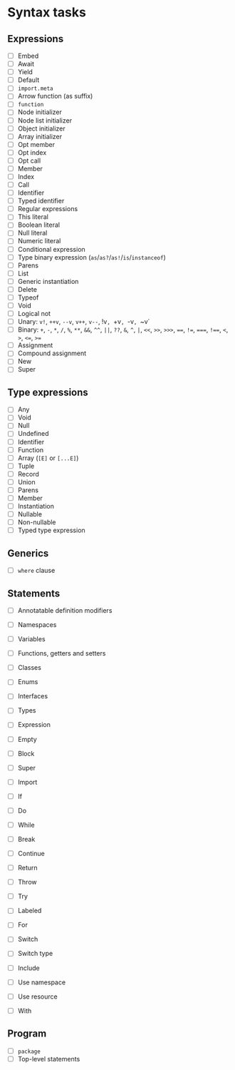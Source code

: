 # Syntax tasks

## Expressions

- [ ] Embed
- [ ] Await
- [ ] Yield
- [ ] Default
- [ ] `import.meta`
- [ ] Arrow function (as suffix)
- [ ] `function`
- [ ] Node initializer
- [ ] Node list initializer
- [ ] Object initializer
- [ ] Array initializer
- [ ] Opt member
- [ ] Opt index
- [ ] Opt call
- [ ] Member
- [ ] Index
- [ ] Call
- [ ] Identifier
- [ ] Typed identifier
- [ ] Regular expressions
- [ ] This literal
- [ ] Boolean literal
- [ ] Null literal
- [ ] Numeric literal
- [ ] Conditional expression
- [ ] Type binary expression (`as`/`as?`/`as!`/`is`/`instanceof`)
- [ ] Parens
- [ ] List
- [ ] Generic instantiation
- [ ] Delete
- [ ] Typeof
- [ ] Void
- [ ] Logical not
- [ ] Unary: `v!`, `++v`, `--v`, `v++`, `v--`, !v`, `+v`, `-v`, `~v`
- [ ] Binary: `+`, `-`, `*`, `/`, `%`, `**`, `&&`, `^^`, `||`, `??`, `&`, `^`, `|`, `<<`, `>>`, `>>>`, `==`, `!=`, `===`, `!==`, `<`, `>`, `<=`, `>=`
- [ ] Assignment
- [ ] Compound assignment
- [ ] New
- [ ] Super

## Type expressions

- [ ] Any
- [ ] Void
- [ ] Null
- [ ] Undefined
- [ ] Identifier
- [ ] Function
- [ ] Array (`[E]` or `[...E]`)
- [ ] Tuple
- [ ] Record
- [ ] Union
- [ ] Parens
- [ ] Member
- [ ] Instantiation
- [ ] Nullable
- [ ] Non-nullable
- [ ] Typed type expression

## Generics

- [ ] `where` clause

## Statements

- [ ] Annotatable definition modifiers
- [ ] Namespaces
- [ ] Variables
- [ ] Functions, getters and setters
- [ ] Classes
- [ ] Enums
- [ ] Interfaces
- [ ] Types
- [ ] Expression
- [ ] Empty
- [ ] Block
- [ ] Super
- [ ] Import
- [ ] If
- [ ] Do
- [ ] While
- [ ] Break
- [ ] Continue
- [ ] Return
- [ ] Throw
- [ ] Try
- [ ] Labeled
- [ ] For
- [ ] Switch
- [ ] Switch type
- [ ] Include
- [ ] Use namespace
- [ ] Use resource
- [ ] With


## Program

- [ ] `package`
- [ ] Top-level statements